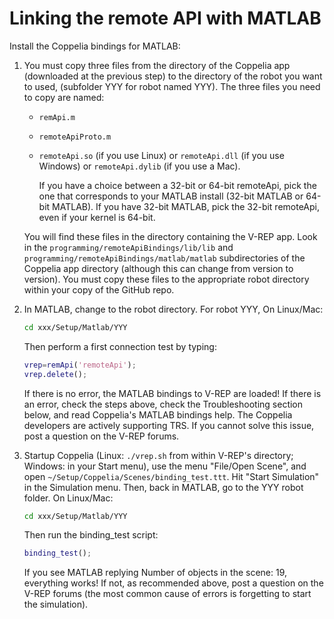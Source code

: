 # Linking the remote API with MATLAB

Install the Coppelia bindings for MATLAB:

1.  You must copy three files from the directory of the Coppelia app (downloaded at the previous step) to the directory of the robot you want to used, (subfolder YYY for robot named YYY). The three files you need to copy are named:
    *   `remApi.m`
    *   `remoteApiProto.m`
    *   `remoteApi.so` (if you use Linux) or `remoteApi.dll` (if you use Windows) or `remoteApi.dylib` (if you use a Mac).

        If you have a choice between a 32-bit or 64-bit remoteApi, pick the one that corresponds to your MATLAB install (32-bit MATLAB or 64-bit MATLAB). If you have 32-bit MATLAB, pick the 32-bit remoteApi, even if your kernel is 64-bit.

    You will find these files in the directory containing the V-REP app. Look in the `programming/remoteApiBindings/lib/lib` and `programming/remoteApiBindings/matlab/matlab` subdirectories of the Coppelia app directory (although this can change from version to version). You must copy these files to the appropriate robot directory within your copy of the GitHub repo.

2.  In MATLAB, change to the robot directory. For robot YYY, On Linux/Mac:
    ```bash
    cd xxx/Setup/Matlab/YYY
    ```

    Then perform a first connection test by typing:
    ```matlab
    vrep=remApi('remoteApi');
    vrep.delete();
    ```

    If there is no error, the MATLAB bindings to V-REP are loaded! If there is an error, check the steps above, check the Troubleshooting section below, and read Coppelia's MATLAB bindings help. The Coppelia developers are actively supporting TRS. If you cannot solve this issue, post a question on the V-REP forums.

3.  Startup Coppelia (Linux: `./vrep.sh` from within V-REP's directory; Windows: in your Start menu), use the menu "File/Open Scene", and open `~/Setup/Coppelia/Scenes/binding_test.ttt`. Hit "Start Simulation" in the Simulation menu.
Then, back in MATLAB, go to the YYY robot folder. On Linux/Mac:

    ```bash
    cd xxx/Setup/Matlab/YYY
    ```

    Then run the binding_test script:
    ```matlab
    binding_test();
    ```

    If you see MATLAB replying Number of objects in the scene: 19, everything works! If not, as recommended above, post a question on the V-REP forums (the most common cause of errors is forgetting to start the simulation).
